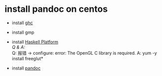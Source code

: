 install pandoc on centos  
==========

- install [ghc](http://www.haskell.org/ghc/download_ghc_7_6_3) 

- install gmp  

- install [Haskell Platform](http://www.haskell.org/platform/)  
*Q & A:*  
Q: 报错 -> configure: error: The OpenGL C library is required.
A: yum -y install freeglut*

- install [pandoc](https://github.com/jgm/pandoc/wiki/Installing-the-development-version-of-pandoc)


